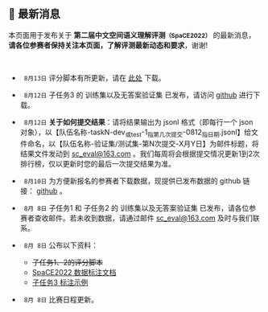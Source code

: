 
<br/>

## 📮 最新消息

<p class="text-center">本页面用于发布关于 <strong>第二届中文空间语义理解评测<small>（SpaCE2022）</small></strong> 的最新消息，<br/><span style="color:var(--notice-red)"><strong>请各位参赛者保持关注本页面，了解评测最新动态和要求</strong></span>，谢谢!</p>

<br/>

- ` 8月13日` 评分脚本有所更新，请在 [此处](https://github.com/2030NLP/SpaCE2022/tree/main/eval) 下载。

- ` 8月12日` 子任务3 的 训练集以及无答案验证集 已发布，请访问 [github](https://github.com/2030NLP/SpaCE2022/tree/main/data) 进行下载。

- ` 8月12日` **关于如何提交结果**：请将结果输出为 jsonl 格式（即每行一个 json 对象），以【<span style="color:var(--notice-red)">队伍名称-taskN-dev<sub>或test</sub>-1<sub>指第几次提交</sub>-0812<sub>指日期</sub>.jsonl</span>】给文件命名，以【<span style="color:var(--notice-red)">队伍名称-验证集/测试集-第N次提交-X月Y日</span>】为邮件标题，将结果文件发动到 sc_eval@163.com 。我们每周将会根据提交情况更新1到2次排行榜，仅以更新时您的最后一次提交结果为准。

- ` 8月10日` 为方便新报名的参赛者下载数据，现提供已发布数据的 github 链接： [github](https://github.com/2030NLP/SpaCE2022/tree/main/data) 。
- ` 8月 8日` 子任务1 和 子任务2 的 训练集以及无答案验证集 已发布，请各位参赛者查收邮件。若未收到数据，请通过邮件 sc_eval@163.com 及时与我们联系。
- ` 8月 8日` 公布以下资料：
  - <del>子任务1、2的评分脚本</del>
  - [SpaCE2022 数据标注文档](https://2030nlp.github.io/Sp22AnnoOL/menu)
  - [子任务3 标注示例 ](https://2030nlp.github.io/Sp22AnnoOL/examples)
- ` 8月 8日` 比赛日程更新。
  <!-- | 时间 | 事项 |
| :--: | :--: |
| 6月1日~8月20日 | 开放报名 |
| <del>7月中下旬</del> 8月8日 | 发布子任务1和子任务2的训练集及无答案验证集，开放结果提交 |
| <del>7月中下旬</del> 8月12日 | 发布子任务3的训练集及无答案验证集 |
| <del>8月5日</del> 8月18日 | 发布验证集答案 |
| <del>9月1日</del> 9月18日 | 发布无答案的测试集，开始提交测试集结果 |
| <del>9月5日</del> 9月28日 | 测试集结果提交截止 |
| <del>9月12日</del> 10月8日 | 提交最终版本的模型及技术报告 |
| <del>9月30日</del> | <del>公布结果</del> |
| 10月14日~10月16日 | 评测研讨会，公布结果 | -->

- ` 7月19日` 评测数据集将于近期发布，敬请耐心等待。已报名的队伍可扫码报名页二维码加入交流群，或通过邮件 sc_eval@163.com 与我们联系。
- ` 6月30日` 第二十一届中国计算语言学大会（CCL 2022）技术评测任务发布 [🔗](https://mp.weixin.qq.com/s/njQCKUANS1oDEjuKj6jLsw)

<br/>

- 相关链接：
  - [首届中文空间语义理解评测 SpaCE2021](https://github.com/2030NLP/SpaCE2021)
  - [第二十一届中国计算语言学大会（CCL 2022）技术评测任务发布](http://www.cips-cl.org/static/CCL2022/cclEval/taskEvaluation/index.html)
    <!-- - [基于前提的跨模态推理评测 PMR 2022](https://2030nlp.github.io/PMR/evaluation.html) -->
    <!-- - [第二届中文抽象语义表示解析评测 CAMRP 2022](https://github.com/GoThereGit/Chinese-AMR) -->
    <!-- - [中文语法纠错评测 CLTC 2022](https://github.com/blcuicall/CCL2022-CGEC) -->
